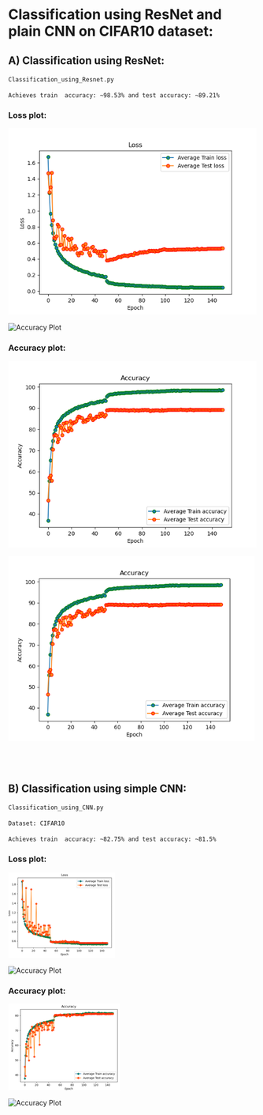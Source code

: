 # Classification using ResNet and plain CNN on CIFAR10 dataset:

## A) Classification using ResNet:

    Classification_using_Resnet.py

    Achieves train  accuracy: ~98.53% and test accuracy: ~89.21%

### Loss plot:
    
![alt text](https://github.com/ferozalitm/Classification_CIFAR10/blob/main/Results/v6a_BN_Aug_Resnet_StepLR0_01_ep150_loss.png)

<img src="https://github.com/ferozalitm/Classification_CIFAR10/blob/main/Results/v6a_BN_Aug_Resnet_StepLR0_01_ep150_loss?raw=true" alt="Accuracy Plot" width="500"/>
    
### Accuracy plot:
    
![alt text](https://github.com/ferozalitm/Classification_CIFAR10/blob/main/Results/v6a_BN_Aug_Resnet_StepLR0_01_ep150_accuracy.png)

<img src="https://github.com/ferozalitm/Classification_CIFAR10/blob/main/Results/v6a_BN_Aug_Resnet_StepLR0_01_ep150_accuracy.png?raw=true" alt="Accuracy Plot" width="500"/>


<br/> 
<br/> 
<br/> 
<br/> 

## B) Classification using simple CNN:

    Classification_using_CNN.py

    Dataset: CIFAR10 

    Achieves train  accuracy: ~82.75% and test accuracy: ~81.5%
    

### Loss plot:
    
![alt text](https://github.com/ferozalitm/Classification_CIFAR10/blob/main/Results/Loss.png)

<img src="https://github.com/ferozalitm/Classification_CIFAR10/blob/main/Results/Loss?raw=true" alt="Accuracy Plot" width="500"/>

    
### Accuracy plot:
    
![alt text](https://github.com/ferozalitm/Classification_CIFAR10/blob/main/Results/Accuracy.png)

<img src="https://github.com/ferozalitm/Classification_CIFAR10/blob/main/Results/Accuracy?raw=true" alt="Accuracy Plot" width="500"/>

 










